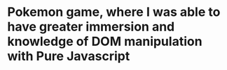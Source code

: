 # Pokemon game, where I was able to have greater immersion and knowledge of DOM manipulation with Pure Javascript
